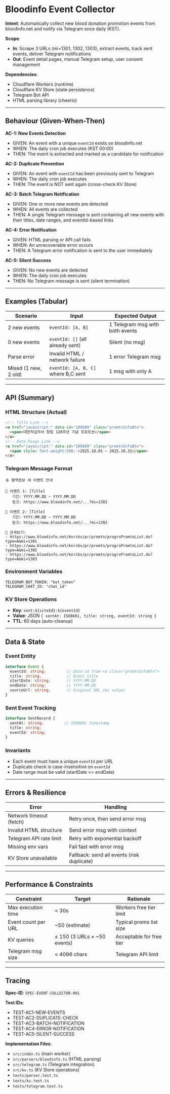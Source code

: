 # Bloodinfo Event Collector

**Intent**: Automatically collect new blood donation promotion events from bloodinfo.net and notify via Telegram once daily (KST).

**Scope**:
- **In**: Scrape 3 URLs (mi=1301, 1302, 1303), extract events, track sent events, deliver Telegram notifications
- **Out**: Event detail pages, manual Telegram setup, user consent management

**Dependencies**:
- Cloudflare Workers (runtime)
- Cloudflare KV Store (state persistence)
- Telegram Bot API
- HTML parsing library (cheerio)

---

## Behaviour (Given-When-Then)

**AC-1: New Events Detection**
- GIVEN: An event with a unique `eventId` exists on bloodinfo.net
- WHEN: The daily cron job executes (KST 00:00)
- THEN: The event is extracted and marked as a candidate for notification

**AC-2: Duplicate Prevention**
- GIVEN: An event with `eventId` has been previously sent to Telegram
- WHEN: The daily cron job executes
- THEN: The event is NOT sent again (cross-check KV Store)

**AC-3: Batch Telegram Notification**
- GIVEN: One or more new events are detected
- WHEN: All events are collected
- THEN: A single Telegram message is sent containing all new events with their titles, date ranges, and eventId-based links

**AC-4: Error Notification**
- GIVEN: HTML parsing or API call fails
- WHEN: An unrecoverable error occurs
- THEN: A Telegram error notification is sent to the user immediately

**AC-5: Silent Success**
- GIVEN: No new events are detected
- WHEN: The daily cron job executes
- THEN: No Telegram message is sent (silent termination)

---

## Examples (Tabular)

| Scenario | Input | Expected Output |
|----------|-------|-----------------|
| 2 new events | `eventId: [A, B]` | 1 Telegram msg with both events |
| 0 new events | `eventId: []` (all already sent) | Silent (no msg) |
| Parse error | Invalid HTML / network failure | 1 error Telegram msg |
| Mixed (1 new, 2 old) | `eventId: [A, B, C]` where B,C sent | 1 msg with only A |

---

## API (Summary)

### HTML Structure (Actual)
```html
<!-- Title Link -->
<a href="javascript:" data-id="189889" class="promtnInfoBtn">
  <span>대한적십자사 창립 120주년 기념 프로모션</span>
</a>
<!-- Date Range Link -->
<a href="javascript:" data-id="189889" class="promtnInfoBtn">
  <span style='font-weight:500;'>2025.10.01 ~ 2025.10.31</span>
</a>
```

### Telegram Message Format
```
🩸 혈액정보 새 이벤트 안내

📌 이벤트 1: [Title]
   기간: YYYY.MM.DD ~ YYYY.MM.DD
   링크: https://www.bloodinfo.net/...?mi=1301

📌 이벤트 2: [Title]
   기간: YYYY.MM.DD ~ YYYY.MM.DD
   링크: https://www.bloodinfo.net/...?mi=1302

🔗 상세보기:
- https://www.bloodinfo.net/knrcbs/pr/promtn/progrsPromtnList.do?type=A&mi=1301
- https://www.bloodinfo.net/knrcbs/pr/promtn/progrsPromtnList.do?type=A&mi=1302
- https://www.bloodinfo.net/knrcbs/pr/promtn/progrsPromtnList.do?type=A&mi=1303
```

### Environment Variables
```
TELEGRAM_BOT_TOKEN: "bot_token"
TELEGRAM_CHAT_ID: "chat_id"
```

### KV Store Operations
- **Key**: `sent:${siteId}:${eventId}`
- **Value**: JSON `{ sentAt: ISO8601, title: string, eventId: string }`
- **TTL**: 60 days (auto-cleanup)

---

## Data & State

### Event Entity
```typescript
interface Event {
  eventId: string;         // data-id from <a class="promtnInfoBtn">
  title: string;           // Event title
  startDate: string;       // YYYY.MM.DD
  endDate: string;         // YYYY.MM.DD
  sourceUrl: string;       // Original URL (mi value)
}
```

### Sent Event Tracking
```typescript
interface SentRecord {
  sentAt: string;         // ISO8601 timestamp
  title: string;
  eventId: string;
}
```

### Invariants
- Each event must have a unique `eventId` per URL
- Duplicate check is case-insensitive on `eventId`
- Date range must be valid (startDate <= endDate)

---

## Errors & Resilience

| Error | Handling |
|-------|----------|
| Network timeout (fetch) | Retry once, then send error msg |
| Invalid HTML structure | Send error msg with context |
| Telegram API rate limit | Retry with exponential backoff |
| Missing env vars | Fail fast with error msg |
| KV Store unavailable | Fallback: send all events (risk duplicate) |

---

## Performance & Constraints

| Constraint | Target | Rationale |
|-----------|--------|-----------|
| Max execution time | < 30s | Workers free tier limit |
| Event count per URL | ~50 (estimate) | Typical promo list size |
| KV queries | ≤ 150 (3 URLs × ~50 events) | Acceptable for free tier |
| Telegram msg size | < 4096 chars | Telegram API limit |

---

## Tracing

**Spec-ID**: `SPEC-EVENT-COLLECTOR-001`

**Test IDs**:
- TEST-AC1-NEW-EVENTS
- TEST-AC2-DUPLICATE-CHECK
- TEST-AC3-BATCH-NOTIFICATION
- TEST-AC4-ERROR-NOTIFICATION
- TEST-AC5-SILENT-SUCCESS

**Implementation Files**:
- `src/index.ts` (main worker)
- `src/parsers/bloodinfo.ts` (HTML parsing)
- `src/telegram.ts` (Telegram integration)
- `src/kv.ts` (KV Store operations)
- `tests/parser.test.ts`
- `tests/kv.test.ts`
- `tests/telegram.test.ts`
